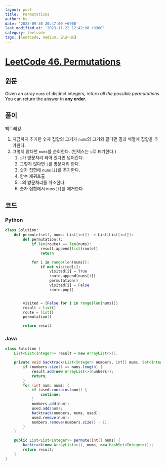 ```yaml
---
layout: post
title:  Permutations
author: bs
date: '2023-09-30 20:47:00 +0900'
last_modified_at: '2023-11-22 12:42:00 +0900'
category: leetcode
tags: [leetcode, medium, 알고리즘]
---
```


# [LeetCode 46. Permutations](https://leetcode.com/problems/permutations/)

## 원문
Given an array `nums` of distinct integers, return *all the possible permutations*. You can return the answer in **any order**.

## 풀이
백트래킹.

1. 지금까지 추가한 숫자 집합의 크기가 `nums`의 크기와 같다면 결과 배열에 집합을 추가한다.
2. 그렇지 않다면 `nums`를 순회한다. (인덱스는 `i`로 표기한다.)
    1. `i`가 방문처리 되어 있다면 넘어간다.
    2. 그렇지 않다면 `i`를 방문처리 한다.
    3. 숫자 집합에 `nums[i]`를 추가한다.
    4. 함수 재귀호출
    5. `i`의 방문처리를 취소한다.
    6. 숫자 집합에서 `nums[i]`를 제거한다.

## 코드
### Python
```python
class Solution:
    def permute(self, nums: List[int]) -> List[List[int]]:
        def permutation():
            if len(route) == len(nums):
                result.append(list(route))
                return

            for i in range(len(nums)):
                if not visited[i]:
                    visited[i] = True
                    route.append(nums[i])
                    permutation()
                    visited[i] = False
                    route.pop()


        visited = [False for i in range(len(nums))]
        result = list()
        route = list()
        permutation()

        return result
```

### Java
```java
class Solution {
    List<List<Integer>> result = new ArrayList<>();

    private void backtrack(List<Integer> numbers, int[] nums, Set<Integer> used) {
        if (numbers.size() == nums.length) {
            result.add(new ArrayList<>(numbers));
            return;
        }
        for (int num: nums) {
            if (used.contains(num)) {
                continue;
            }
            numbers.add(num);
            used.add(num);
            backtrack(numbers, nums, used);
            used.remove(num);
            numbers.remove(numbers.size() - 1);
        }
    }

    public List<List<Integer>> permute(int[] nums) {
        backtrack(new ArrayList<>(), nums, new HashSet<Integer>());
        return result;
    }
}
```
